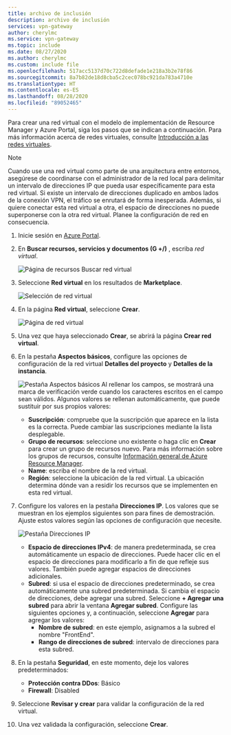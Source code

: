 ```yaml
---
title: archivo de inclusión
description: archivo de inclusión
services: vpn-gateway
author: cherylmc
ms.service: vpn-gateway
ms.topic: include
ms.date: 08/27/2020
ms.author: cherylmc
ms.custom: include file
ms.openlocfilehash: 517acc5137d70c722d8defade1e218a3b2e78f86
ms.sourcegitcommit: 8a7b82de18d8cba5c2cec078bc921da783a4710e
ms.translationtype: HT
ms.contentlocale: es-ES
ms.lasthandoff: 08/28/2020
ms.locfileid: "89052465"
---
```

Para crear una red virtual con el modelo de implementación de Resource Manager y Azure Portal, siga los pasos que se indican a continuación. Para más información acerca de redes virtuales, consulte [Introducción a las redes virtuales](../articles/virtual-network/virtual-networks-overview.md).

>[!NOTE]
>Cuando use una red virtual como parte de una arquitectura entre entornos, asegúrese de coordinarse con el administrador de la red local para delimitar un intervalo de direcciones IP que pueda usar específicamente para esta red virtual. Si existe un intervalo de direcciones duplicado en ambos lados de la conexión VPN, el tráfico se enrutará de forma inesperada. Además, si quiere conectar esta red virtual a otra, el espacio de direcciones no puede superponerse con la otra red virtual. Planee la configuración de red en consecuencia.
>
>

1. Inicie sesión en [Azure Portal](https://portal.azure.com).
1. En **Buscar recursos, servicios y documentos (G +/)** , escriba *red virtual*.

   ![Página de recursos Buscar red virtual](./media/vpn-gateway-basic-vnet-rm-portal-include/marketplace.png "Página de recursos Buscar red virtual")
1. Seleccione **Red virtual** en los resultados de **Marketplace**.

   ![Selección de red virtual](./media/vpn-gateway-basic-vnet-rm-portal-include/marketplace-results.png "Página de recursos Buscar red virtual")
1. En la página **Red virtual**, seleccione **Crear**.

   ![Página de red virtual](./media/vpn-gateway-basic-vnet-rm-portal-include/vnet-click-create.png "Seleccionar Crear")
1. Una vez que haya seleccionado **Crear**, se abrirá la página **Crear red virtual**.
1. En la pestaña **Aspectos básicos**, configure las opciones de configuración de la red virtual **Detalles del proyecto** y **Detalles de la instancia**.

   ![Pestaña Aspectos básicos](./media/vpn-gateway-basic-vnet-rm-portal-include/basics.png "Pestaña Aspectos básicos") Al rellenar los campos, se mostrará una marca de verificación verde cuando los caracteres escritos en el campo sean válidos. Algunos valores se rellenan automáticamente, que puede sustituir por sus propios valores:

   - **Suscripción**: compruebe que la suscripción que aparece en la lista es la correcta. Puede cambiar las suscripciones mediante la lista desplegable.
   - **Grupo de recursos**: seleccione uno existente o haga clic en **Crear** para crear un grupo de recursos nuevo. Para más información sobre los grupos de recursos, consulte [Información general de Azure Resource Manager](../articles/azure-resource-manager/management/overview.md#resource-groups).
   - **Name**: escriba el nombre de la red virtual.
   - **Región**: seleccione la ubicación de la red virtual. La ubicación determina dónde van a residir los recursos que se implementen en esta red virtual.

1. Configure los valores en la pestaña **Direcciones IP**. Los valores que se muestran en los ejemplos siguientes son para fines de demostración. Ajuste estos valores según las opciones de configuración que necesite.

   ![Pestaña Direcciones IP](./media/vpn-gateway-basic-vnet-rm-portal-include/addresses.png "Pestaña Direcciones IP")  
   - **Espacio de direcciones IPv4**: de manera predeterminada, se crea automáticamente un espacio de direcciones. Puede hacer clic en el espacio de direcciones para modificarlo a fin de que refleje sus valores. También puede agregar espacios de direcciones adicionales.
   - **Subred**: si usa el espacio de direcciones predeterminado, se crea automáticamente una subred predeterminada. Si cambia el espacio de direcciones, debe agregar una subred. Seleccione **+ Agregar una subred** para abrir la ventana **Agregar subred**. Configure las siguientes opciones y, a continuación, seleccione **Agregar** para agregar los valores:
      - **Nombre de subred**: en este ejemplo, asignamos a la subred el nombre "FrontEnd".
      - **Rango de direcciones de subred**: intervalo de direcciones para esta subred.

1. En la pestaña **Seguridad**, en este momento, deje los valores predeterminados:

   - **Protección contra DDos**: Básico
   - **Firewall**: Disabled
1. Seleccione **Revisar y crear** para validar la configuración de la red virtual.
1. Una vez validada la configuración, seleccione **Crear**.
